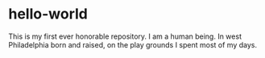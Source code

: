 # hello-world
This is my first ever honorable repository. 
I am a human being. 
In west Philadelphia born and raised, on the play grounds I spent most of my days. 
